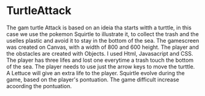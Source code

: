 # TurtleAttack

The gam turtle Attack is based on an ideia tha starts witth a turttle, in this case we use the pokemon Squirtle to illustrate it, 
to collect the trash and the uselles plastic and avoid it to stay in the bottom of the sea. 
The gamescreen was created on Canvas, with a width of 800 and 600 height.
The player and the obstacles are created with Objects. 
I used Html, Javasacript and CSS.
The player has three lifes and lost one everytime a trash touch the bottom of the sea.
The player needs to use just the arrow keys to move the turttle.
A Lettuce will give an extra life to the player. 
Squirtle evolve during the game, based on the player's pontuation.
The game difficult increase acoording the pontuation. 



